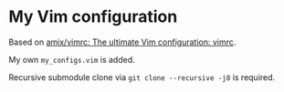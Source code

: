 # My Vim configuration

Based on [amix/vimrc: The ultimate Vim configuration: vimrc](https://github.com/amix/vimrc).

My own `my_configs.vim` is added.

Recursive submodule clone via `git clone --recursive -j8` is required.
